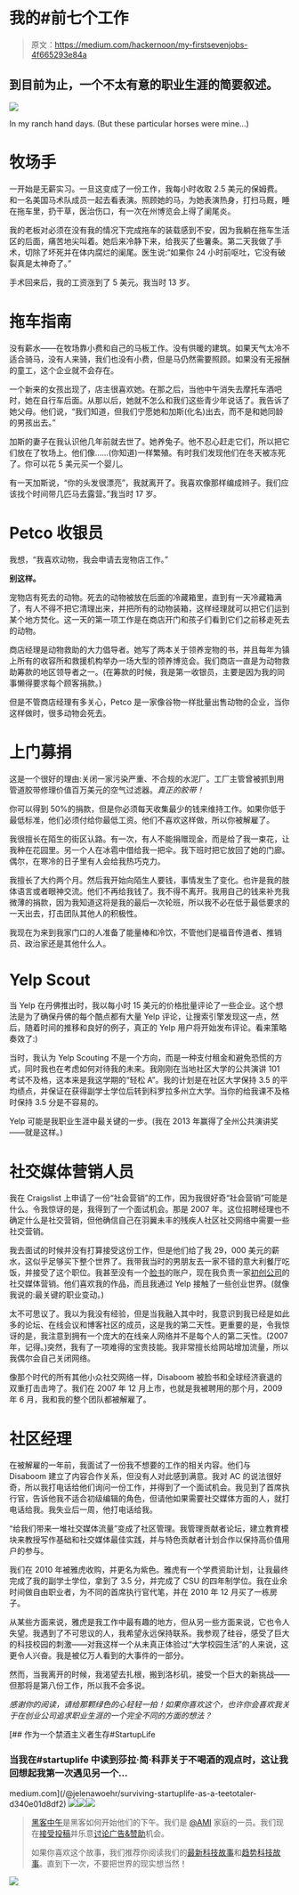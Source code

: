 # 我的#前七个工作

> 原文：<https://medium.com/hackernoon/my-firstsevenjobs-4f665293e84a>

## 到目前为止，一个不太有意的职业生涯的简要叙述。

![](img/617976ee06a85c072873f9c837105a1f.png)

In my ranch hand days. (But these particular horses were mine…)

# **牧场手**

一开始是无薪实习。一旦这变成了一份工作，我每小时收取 2.5 美元的保姆费。和一名美国马术队成员一起去看表演。照顾她的马，为她表演热身，打扫马厩，睡在拖车里，扔干草，医治伤口，有一次在州博览会上得了阑尾炎。

我的老板对必须在没有我的情况下完成拖车的装载感到不安，因为我躺在拖车生活区的后面，痛苦地尖叫着。她后来冷静下来，给我买了些薯条。第二天我做了手术，切除了坏死并在体内腐烂的阑尾。医生说:“如果你 24 小时前呕吐，它没有破裂真是太神奇了。”

手术回来后，我的工资涨到了 5 美元。我当时 13 岁。

# 拖车指南

没有薪水——在牧场靠小费和自己的马板工作。没有供暖的建筑。如果天气太冷不适合骑马，没有人来骑，我们也没有小费，但是马仍然需要照顾。如果没有无报酬的童工，这个企业就不会存在。

一个新来的女孩出现了，店主很喜欢她。在那之后，当他中午消失去摩托车酒吧时，她在自行车后面。从那以后，她就不怎么和我们这些青少年说话了。我告诉了她父母。他们说，“我们知道，但我们宁愿她和加斯(化名)出去，而不是和她同龄的男孩出去。”

加斯的妻子在我认识他几年前就去世了。她养兔子。他不忍心赶走它们，所以把它们放在了牧场上。他们像……(你知道)一样繁殖。有时我们发现他们在冬天被冻死了。你可以花 5 美元买一个婴儿。

有一天加斯说，“你的头发很漂亮”，我就离开了。我喜欢像那样编成辫子。我们应该找个时间带几匹马去露营。”我当时 17 岁。

# Petco 收银员

我想，“我喜欢动物，我会申请去宠物店工作。”

**别这样。**

宠物店有死去的动物。死去的动物被放在后面的冷藏箱里，直到有一天冷藏箱满了，有人不得不把它清理出来，并把所有的动物装箱，这样经理就可以把它们运到某个地方焚化。这一天的第一项工作是在商店开门和孩子们看到它们之前移走死去的动物。

商店经理是动物救助的大力倡导者。她写了两本关于领养宠物的书，并且每年为镇上所有的收容所和救援机构举办一场大型的领养博览会。我们商店一直是为动物救助筹款的地区领导者之一。(在筹款的时候，我是第一收银员，主要是因为我的同事懒得要求每个顾客捐款。)

但是不管商店经理有多关心，Petco 是一家像谷物一样批量出售动物的企业，当你这样做时，很多动物会死去。

# 上门募捐

这是一个很好的理由:关闭一家污染严重、不合规的水泥厂。工厂主管曾被抓到用管道胶带修理价值百万美元的空气过滤器。*真正的胶带！*

你可以得到 50%的捐款，但是你必须每天收集最少的钱来维持工作。如果你低于最低标准，他们必须付给你最低工资。他们不喜欢这样做，所以你被解雇了。

我很擅长在陌生的街区认路。有一次，有人不能捐赠现金，而是给了我一束花，让我种在花园里。另一个人在冰雹中借给我一把伞。我下班时把它放回了她的门廊。偶尔，在寒冷的日子里有人会给我热巧克力。

我擅长了大约两个月。然后我开始向陌生人要钱，事情发生了变化。也许是我的肢体语言或者眼神交流。他们不再给我钱了。我不得不离开。我用自己的钱来补充我微薄的捐款，因为我知道这将是我的最后一次轮班，所以我不必在低于最低要求的一天出去，打击团队其他人的积极性。

我现在为来到我家门口的人准备了能量棒和冷饮，不管他们是福音传道者、推销员、政治家还是其他什么人。

# Yelp Scout

当 Yelp 在丹佛推出时，我以每小时 15 美元的价格批量评论了一些企业。这个想法是为了确保丹佛的每个酷点都有大量 Yelp 评论，让搜索引擎发现这一点，然后，随着时间的推移和良好的例子，真正的 Yelp 用户将开始发布评论。看来策略奏效了:)

当时，我认为 Yelp Scouting 不是一个方向，而是一种支付租金和避免恐慌的方式，同时我也在考虑如何对待我的未来。我刚刚在当地社区大学的公共演讲 101 考试不及格，这本来是我这学期的“轻松 A”。我的计划是在社区大学保持 3.5 的平均绩点，并保证在获得副学士学位后转到科罗拉多州立大学。当你的给我课不及格时保持 3.5 分是不容易的。

Yelp 可能是我职业生涯中最关键的一步。(我在 2013 年赢得了全州公共演讲奖——就是这样。)

# 社交媒体营销人员

我在 Craigslist 上申请了一份“社会营销”的工作，因为我很好奇“社会营销”可能是什么。令我惊讶的是，我得到了一个面试机会。那是 2007 年。这位招聘经理也不确定什么是社交营销，但他确信自己在羽翼未丰的残疾人社区社交网络中需要一些社交营销。

我去面试的时候并没有打算接受这份工作，但是他们给了我 29，000 美元的薪水，这似乎足够买下整个世界了。我带我当时的男朋友去一家不错的意大利餐厅吃饭，并接受了这个职位。我甚至没有一个[脸书](https://hackernoon.com/tagged/facebook)的账户，现在我负责一家[初创公司](https://hackernoon.com/tagged/startup)的社交媒体营销。他们喜欢我的作品，而且我通过 Yelp 接触了一些创业世界。(就像我说的:最关键的职业变动。)

太不可思议了。我以为我没有经验，但是当我融入其中时，我意识到我已经是如此多的论坛、在线会议和博客社区的成员，这是我的第二天性。更重要的是，令我惊讶的是，我注意到拥有一个庞大的在线亲人网络并不是每个人的第二天性。(2007 年，记得。)突然，我有了一项难得的宝贵技能。我非常擅长给网站增加流量，所以我偶尔会自己关闭网络。

像那个时代的所有其他小众社交网络一样，Disaboom 被脸书和全球经济衰退的双重打击击垮了。我们在 2007 年 12 月上市，也就是我被聘用的那个月，2009 年 6 月，我和我的整个团队都被解雇了。

# 社区经理

在被解雇的一年前，我面试了一份我不想要的工作的相关内容。他们与 Disaboom 建立了内容合作关系，但没有人对此感到满意。我对 AC 的说法很好奇，所以我打电话给他们询问一份工作，并得到了一个面试机会。我见到了首席执行官，告诉他我不适合初级编辑的角色，但请他如果需要社交媒体方面的人，就打电话给我。我失业后一周，他打电话给我。

“给我们带来一堆社交媒体流量”变成了社区管理。我管理贡献者论坛，建立教育模块来教授写作基础和社交媒体最佳实践，并与特色贡献者计划合作以保持高价值用户的参与。

我们在 2010 年被雅虎收购，并更名为紫色。雅虎有一个学费资助计划，让我最终完成了我的副学士学位，拿到了 3.5 分，并完成了 CSU 的四年制学位。我在业余时间做自由职业者，为不同的首席执行官代笔，并在 2010 年 12 月买了一栋房子。

从某些方面来说，雅虎是我工作中最有趣的地方，但从另一些方面来说，它也令人失望。我遇到了不可思议的人，我希望永远保持联系。我参观了硅谷，感受了巨大的科技校园的刺激——对我这样一个从未真正体验过“大学校园生活”的人来说，这更令人兴奋。我是被亿万人看到的大事件的一部分。

然而，当我离开的时候，我渴望去扎根，搬到洛杉矶，接受一个巨大的新挑战——但那将是第八份工作，所以我不会多说。

*感谢你的阅读，请给那颗绿色的心轻轻一拍！如果你喜欢这个，也许你会喜欢我关于在创业公司追求职业生涯的一个完全不同的方面的想法？*

[](/@jelenawoehr/surviving-startuplife-as-a-teetotaler-d340e01d8df2) [## 作为一个禁酒主义者生存#StartupLife

### 当我在#startuplife 中读到莎拉·简·科菲关于不喝酒的观点时，这让我回想起我第一次遇见另一个…

medium.com](/@jelenawoehr/surviving-startuplife-as-a-teetotaler-d340e01d8df2) [![](img/50ef4044ecd4e250b5d50f368b775d38.png)](http://bit.ly/HackernoonFB)[![](img/979d9a46439d5aebbdcdca574e21dc81.png)](https://goo.gl/k7XYbx)[![](img/2930ba6bd2c12218fdbbf7e02c8746ff.png)](https://goo.gl/4ofytp)

> [黑客中午](http://bit.ly/Hackernoon)是黑客如何开始他们的下午。我们是 [@AMI](http://bit.ly/atAMIatAMI) 家庭的一员。我们现在[接受投稿](http://bit.ly/hackernoonsubmission)并乐意[讨论广告&赞助](mailto:partners@amipublications.com)机会。
> 
> 如果你喜欢这个故事，我们推荐你阅读我们的[最新科技故事](http://bit.ly/hackernoonlatestt)和[趋势科技故事](https://hackernoon.com/trending)。直到下一次，不要把世界的现实想当然！

[![](img/be0ca55ba73a573dce11effb2ee80d56.png)](https://goo.gl/Ahtev1)